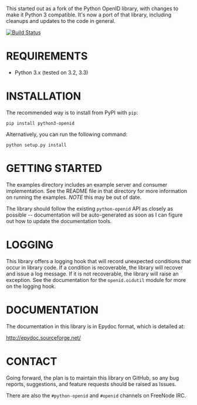This started out as a fork of the Python OpenID library, with changes
to make it Python 3 compatible. It's now a port of that library, including
cleanups and updates to the code in general.

[![Build Status](https://travis-ci.org/necaris/python3-openid.png?branch=master)](https://travis-ci.org/necaris/python3-openid)

# REQUIREMENTS

 - Python 3.x (tested on 3.2, 3.3)

# INSTALLATION

The recommended way is to install from PyPI with `pip`:

    pip install python3-openid

Alternatively, you can run the following command:

    python setup.py install


# GETTING STARTED

The examples directory includes an example server and consumer
implementation.  See the README file in that directory for more
information on running the examples. *NOTE* this may be out of date.

The library should follow the existing `python-openid` API as closely as possible -- documentation will be auto-generated as soon as I can figure out how to update the documentation tools.

# LOGGING

This library offers a logging hook that will record unexpected
conditions that occur in library code. If a condition is recoverable,
the library will recover and issue a log message. If it is not
recoverable, the library will raise an exception. See the
documentation for the `openid.oidutil` module for more on the logging
hook.

# DOCUMENTATION

The documentation in this library is in Epydoc format, which is
detailed at:

  http://epydoc.sourceforge.net/

# CONTACT

Going forward, the plan is to maintain this library on GitHub, so any bug
reports, suggestions, and feature requests should be raised as Issues.

There are also the `#python-openid` and `#openid` channels on FreeNode IRC.

